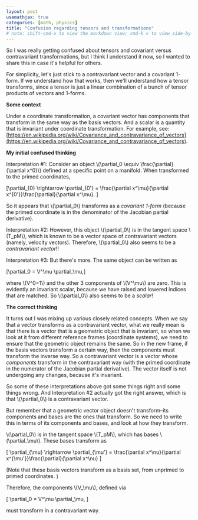 ```yaml
---
layout: post
usemathjax: true
categories: [math, physics]
title: "Confusion regarding tensors and transformations"
# note: shift-cmd-v to view the markdown view; cmd-k v to view side-by-side, then can do 'toggle preview locking' command in the 3 dots in the preview tab
---
```


So I was really getting confused about tensors and covariant versus contravariant transformations, but I think I understand it now, so I wanted to share this in case it's helpful for others.

For simplicity, let's just stick to a contravariant vector and a covariant 1-form. If we understand how that works, then we'll understand how a tensor transforms, since a tensor is just a linear combination of a bunch of tensor products of vectors and 1-forms.

**Some context**

Under a coordinate transformation, a covariant vector has components that transform in the same way as the basis vectors. And a scalar is a quantity that is invariant under coordinate transformation. For example, see: [https://en.wikipedia.org/wiki/Covariance_and_contravariance_of_vectors](https://en.wikipedia.org/wiki/Covariance_and_contravariance_of_vectors).

**My initial confused thinking**

Interpretation #1: Consider an object \\(\partial_0 \equiv \frac{\partial}{\partial x^0}\\) defined at a specific point on a manifold. When transformed to the primed coordinates, 

\[\partial_{0} \rightarrow \partial_{0'} = \frac{\partial x^\mu}{\partial x^{0'}}\frac{\partial}{\partial x^\mu}. \]

 So it appears that \\(\partial_0\\) transforms as a *covariant 1-form* (because the primed coordinate is in the denominator of the Jacobian partial derivative).

Interpretation #2: However, this object \\(\partial_0\\) is in the tangent space \\(T_pM\\), which is known to be a vector space of contravariant vectors (namely, velocity vectors). Therefore, \\(\partial_0\\) also seems to be a *contravariant vector*!!

Interpretation #3: But there's more. The same object can be written as 

\[\partial_0 = V^\mu \partial_\mu,\]

 where \\(V^0=1\\) and the other 3 components of \\(V^\mu\\) are zero. This is evidently an invariant scalar, because we have raised and lowered indices that are matched. So \\(\partial_0\\) also seems to be a *scalar*!

**The correct thinking**

It turns out I was mixing up various closely related concepts. When we say that a vector transforms as a contravariant vector, what we really mean is that there is a vector that is a geometric object that is invariant, so when we look at it from different reference frames (coordinate systems), we need to ensure that the geometric object remains the same. So in the new frame, if the basis vectors transform a certain way, then the components must transform the inverse way. So a contravariant vector is a vector whose *components* transform in the contravariant way (with the primed coordinate in the numerator of the Jacobian partial derivative). The vector itself is not undergoing any changes, because it's invariant.

So some of these interpretations above got some things right and some things wrong. And Interpretation #2 actually got the right answer, which is that \\(\partial_0\\) is a contravariant vector. 

But remember that a geometric vector object doesn't transform–its components and bases are the ones that transform. So we need to write this in terms of its components and bases, and look at how they transform. 

\\(\partial_0\\) is in the tangent space \\(T_pM\\), which has bases \\(\partial_\mu\\). These bases transform as

\[
\partial_{\mu} \rightarrow \partial_{\mu'} = \frac{\partial x^\nu}{\partial x^{\mu'}}\frac{\partial}{\partial x^\nu}
\]


(Note that these basis vectors transform as a basis set, from unprimed to primed coordinates. )

Therefore, the components \\(V_\mu\\), defined via

\[
\partial_0 = V^\mu \partial_\mu,
\]

must transform in a contravariant way.



